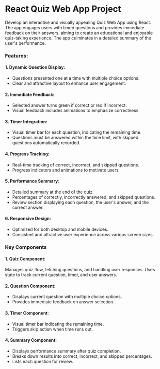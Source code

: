 # React Quiz Web App Project

Develop an interactive and visually appealing Quiz Web App using React. The app engages users with timed questions and provides immediate feedback on their answers, aiming to create an educational and enjoyable quiz-taking experience. The app culminates in a detailed summary of the user's performance.

### Features:

#### 1. Dynamic Question Display:

- Questions presented one at a time with multiple choice options.
- Clear and attractive layout to enhance user engagement.

#### 2. Immediate Feedback:

- Selected answer turns green if correct or red if incorrect.
- Visual feedback includes animations to emphasize correctness.

#### 3. Timer Integration:

- Visual timer bar for each question, indicating the remaining time.
- Questions must be answered within the time limit, with skipped questions automatically recorded.

#### 4. Progress Tracking:

- Real-time tracking of correct, incorrect, and skipped questions.
- Progress indicators and animations to motivate users.

#### 5. Performance Summary:

- Detailed summary at the end of the quiz.
- Percentages of correctly, incorrectly answered, and skipped questions.
- Review section displaying each question, the user's answer, and the correct answer.

#### 6. Responsive Design:

- Optimized for both desktop and mobile devices.
- Consistent and attractive user experience across various screen sizes.

### Key Components

#### 1. Quiz Component:

Manages quiz flow, fetching questions, and handling user responses.
Uses state to track current question, timer, and user answers.

#### 2. Question Component:

- Displays current question with multiple choice options.
- Provides immediate feedback on answer selection.

#### 3. Timer Component:

- Visual timer bar indicating the remaining time.
- Triggers skip action when time runs out.

#### 4. Summary Component:

- Displays performance summary after quiz completion.
- Breaks down results into correct, incorrect, and skipped percentages.
- Lists each question for review.

